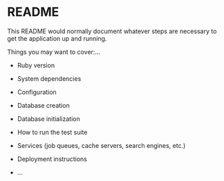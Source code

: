 # README

This README would normally document whatever steps are necessary to get the
application up and running.

Things you may want to cover:...

* Ruby version

* System dependencies

* Configuration

* Database creation

* Database initialization

* How to run the test suite

* Services (job queues, cache servers, search engines, etc.)

* Deployment instructions

* ...
